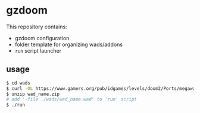 # gzdoom

This repository contains:

- gzdoom configuration
- folder template for organizing wads/addons
- `run` script launcher

## usage

```bash
$ cd wads
$ curl -OL https://www.gamers.org/pub/idgames/levels/doom2/Ports/megawads/wad_name.zip
$ unzip wad_name.zip
# add '-file ./wads/wad_name.wad' to 'run' script
$ ./run
```